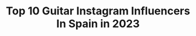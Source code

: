 ---
title: Top 10 Guitar Instagram Influencers In Spain in 2023
description: >-
  Find top guitar Instagram influencers in Spain in 2023. Most popular hashtags: #cover #guitar #guitarra.
platform: Instagram
hits: 183
text_top: Identify the best Instagram accounts on inBeat.
text_bottom: Our database aggregates 183 Instagram influencers like this in Spain for you to contact.
profiles:
  - username: "andytaylorofficial"
    fullname: >-
      Andy Taylor
    bio: >-
      Rocker, Roller, Guitarist, Singer & Honourable member for REEF...
    location: "Spain"
    followers: 7886
    engagement: 1678
    commentsToLikes: 0.050914
    id: ck15pubj0znwx0i19nk2zofw7
    verified: false
    hashtags: "#uadplugins, #ssl, #soundtoys, #liveaid1985"
  - username: "tonibaeza"
    fullname: >-
      Antonio Baeza
    bio: >-
      de la pista...😊 🎸GUITARRISTA 📩info.tonibaeza@gmail.com 📺YouTube de mi Mujer👇🏽
    location: "Spain"
    followers: 19343
    engagement: 2013
    commentsToLikes: 0.025442
    id: ck8szmp6ep0oa0j788p3ifk2z
    verified: false
    hashtags: "#familia, #paternidad, #conciliacion, #emma"
  - username: "manuelmoore"
    fullname: >-
      Manuel  Moore 💯
    bio: >-
      IBIZA LIVE GUITAR SHOW 🎸🔥BOOKING 📩 info@manuelmoore.com
    location: "Spain"
    followers: 39643
    engagement: 251
    commentsToLikes: 0.043040
    id: ck5hqwyr7tvdb0i11vshkqezb
    verified: false
    hashtags: "#tbt, #waittilltheend, #capetown, #miami"
  - username: "ninhodelosrecaos"
    fullname: >-
      Rubén Sierra
    bio: >-
      🎤🎸Voz y guitarra en @lapegatina 🔥🎧Ninhodelosrecaos DJ Una 👞👟 de cada color 📈 Digital Marketing Musical 🎙Presento @casababylonicat 👇 DEJARSE LA PIEL🦖👇
    location: "Spain"
    followers: 16485
    engagement: 300
    commentsToLikes: 0.068228
    id: ck6004juvcxqa0i14m62unokq
    verified: false
    hashtags: "#arnaugriso, #dejarselapiel, #lapegatina, #divertido"
  - username: "gemmaperez95"
    fullname: >-
      GEMMA PÉREZ 🐦
    bio: >-
      •Érase una vez una chica a una guitarra pegada🎸 •@gemmainspo 📷 •@cancionum •Spotify:Gemma Pérez🎶 •BCN-Roses🌇 📩 gemmaperez@keeperexperience.com ⏬CANAL⏬
    location: "Spain"
    followers: 61427
    engagement: 1040
    commentsToLikes: 0.155992
    id: ck6u43rq01iht0j710e6v578q
    verified: false
    hashtags: "#sorteo, #meamoynomeimporta, #amomiscomplejos, #selflove"
  - username: "eleonoraelenoire"
    fullname: >-
      
    bio: >-
      🌊° Ｅｎｅｒｇｙ，ａｄｒｅｎａｌｉｎｅ　＆　 ｐｏｓｉｔｉｖｉｔｙ °🌊🪐 #guitarist🎸 🏹#fallinlaw✒️🗃️💼⚖️
    location: "Spain"
    followers: 3173
    engagement: 1572
    commentsToLikes: 0.036083
    id: ckaow8sst7us30i78v4ove5nd
    verified: false
    hashtags: "#espa, #spain, #zaragoza, #zgz"
  - username: "vincen_garcia"
    fullname: >-
      V i n c e n   G a r c í a
    bio: >-
      Valencia, Spain Artist @yamaha_guitars @grbass_amps @evostraps Profesor en @escueladebajistas Bass Lessons/ Skype Listen my band @funkiwis YouTube ⬇
    location: "Spain"
    followers: 76499
    engagement: 783
    commentsToLikes: 0.033288
    id: ckaouolbb16tx0i78bxylybrf
    verified: false
    hashtags: "#valencia, #basspractice, #musician, #slapbass"
  - username: "taylor_riff"
    fullname: >-
      Taylor_riff
    bio: >-
      Guitarrista. Covers de metal Madrid - España Patrocinadores: @emgpickups @lavamusicofficial @mathasguitars YouTube👇🏻
    location: "Spain"
    followers: 56278
    engagement: 561
    commentsToLikes: 0.043100
    id: ck13c30u8ydld0i1990pujoo8
    verified: false
    hashtags: "#jasonnewsted, #metallicafamily, #cliffburton, #guitarist"
  - username: "diegoyactayo"
    fullname: >-
      Diego Yactayo
    bio: >-
      Guitarrista Acústico 🇵🇪 www.diegoyactayo.com 🔥Escucha mi música en Spotify Youtube y más ⬇️
    location: "Spain"
    followers: 17504
    engagement: 302
    commentsToLikes: 0.377336
    id: ckaort2rpomqx0i78crgsbq1t
    verified: false
    hashtags: "#subetucover, #taylorguitar, #cuarentena, #ukesorteo"
  - username: "cupidoamorciego"
    fullname: >-
      CUPIDO
    bio: >-
      @pimpflaco Escribe las canciones @tonidzgrc Teclado y Guitarra @luichiboysoy Guitarra @al_garcia_c Bajo @dannelrh Batería
    location: "Spain"
    followers: 73892
    engagement: 1636
    commentsToLikes: 0.018673
    id: ck0w7021pb37q0i195yow8u47
    verified: true
    hashtags: "#galaxya"
---